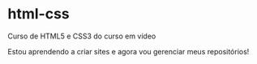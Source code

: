 # html-css
 Curso de HTML5 e CSS3 do curso em vídeo

Estou aprendendo a criar sites e agora vou gerenciar meus repositórios!